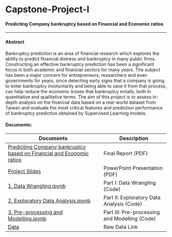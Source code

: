 # Capstone-Project-I
#### Predicting Company bankruptcy based on Financial and Economic ratios
------------------------------------------------------------------------
#### Abstract
Bankruptcy prediction is an area of financial research which explores the ability to predict financial distress and bankruptcy in many public firms. Constructing an effective bankruptcy prediction has been a significant focus in both academic and financial sectors for many years. The subject has been a major concern for entrepreneurs, researchers and even governments for years, since detecting early signs that a company is going to enter bankruptcy involuntarily and being able to save it from that process, can help reduce the economic losses that bankruptcy entails, both in quantitative and qualitative terms. The aim of this project is to assess in-depth analysis on the financial data based on a real-world dataset from Taiwan and evaluate the most critical features and prediction performance of bankruptcy prediction obtained by Supervised Learning models.

#### Documents:
| Documents | Description |
| ---------|-----------|
|[Predicting Company bankruptcy based on Financial and Economic ratios](https://github.com/Sperodvd/Capstone-Project-I/blob/main/Final%20documents/Predicting%20Company%20bankrupty%20based%20on%20Financial%20and%20Economic%20ratios.pdf) | Final Report (PDF) |
|[Project Slides](https://github.com/Sperodvd/Capstone-Project-I/blob/main/Final%20documents/Prediction%20Company%20bankruptcy%20based%20on%20Financial%20and%20Economic%20ratios%20PPT.pdf) | PowerPoint Presentation (PDF) |
|[1. Data Wrangling.ipynb](https://github.com/Sperodvd/Capstone-Project-I/blob/main/Final%20documents/1.%20Data%20Wrangling.ipynb) | Part I: Data Wrangling (Code) |
|[2. Exploratory Data Analysis.ipynb](https://github.com/Sperodvd/Capstone-Project-I/blob/main/Final%20documents/2.%20Exploratory%20Data%20Analysis.ipynb) | Part II: Exploratory Data Analysis (Code) |
|[3. Pre-processing and Modelling.ipynb](https://github.com/Sperodvd/Capstone-Project-I/blob/main/Final%20documents/3.%20Pre-processing%20and%20Modelling.ipynb) | Part III: Pre-processing and Modelling (Code) |
|[Data](https://github.com/Sperodvd/Capstone-Project-I/blob/main/data/data.csv) | Raw Data Link |
